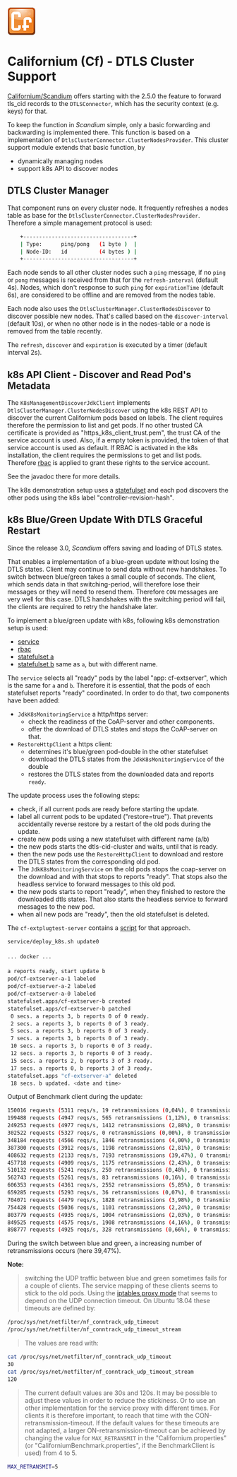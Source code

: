 ![Californium logo](../../cf_64.png)

# Californium (Cf) - DTLS Cluster Support

[Californium/Scandium](https://github.com/eclipse/californium/tree/master/scandium-core) offers starting with the 2.5.0 the feature to forward tls_cid records to the `DTLSConnector`, which has the security context (e.g. keys) for that.

To keep the function in  _Scandium_  simple, only a basic forwarding and backwarding is implemented there. This function is based on a implementation of `DtlsClusterConnector.ClusterNodesProvider`. This cluster support module extends that basic function, by

- dynamically managing nodes
- support k8s API to discover nodes

## DTLS Cluster Manager

That component runs on every cluster node. It frequently refreshes a nodes table as base for the  `DtlsClusterConnector.ClusterNodesProvider`. Therefore a simple management protocol is used:

```sh
    +-----------------------------------+
    | Type:      ping/pong   (1 byte )  |
    | Node-ID:   id          (4 bytes ) | 
    +-----------------------------------+
```

Each node sends to all other cluster nodes such a `ping` message, if no `ping` or `pong` messages is received from that for the `refresh-interval` (default 4s). Nodes, which don't response to such `ping` for `expirationTime` (default 6s), are considered to be offline and are removed from the nodes table.

Each node also uses the `DtlsClusterManager.ClusterNodesDiscover` to discover possible new nodes. That's called based on the `discover-interval` (default 10s), or when no other node is in the nodes-table or a node is removed from the table recently.

The `refresh`, `discover` and `expiration` is executed by a timer (default interval 2s).

## k8s API Client - Discover and Read Pod's Metadata

The `K8sManagementDiscoverJdkClient` implements `DtlsClusterManager.ClusterNodesDiscover` using the k8s REST API to discover the current Californium pods based on labels. The client requires therefore the permission to list and get pods. If no other trusted CA certificate is provided as "https_k8s_client_trust.pem", the trust CA of the service account is used. Also, if a empty token is provided, the token of that service account is used as default.
If RBAC is activated in the k8s installation, the client requires the permissions to get and list pods. Therefore [rbac](../../demo-apps/cf-extplugtest-server/service/k8s_rbac.yaml) is applied to grant these rights to the service account.

See the javadoc there for more details.

The k8s demonstration setup uses a [statefulset](../../demo-apps/cf-extplugtest-server/service/k8sa.yaml) and each pod discovers the other pods using the k8s label "controller-revision-hash".

## k8s Blue/Green Update With DTLS Graceful Restart

Since the release 3.0, _Scandium_ offers saving and loading of DTLS states.

That enables a implementation of a blue-green update without losing the DTLS states. Client may continue to send data without new handshakes. To switch between blue/green takes a small couple of seconds. The client, which sends data in that switching-period, will therefore lose their messages or they will need to resend them. Therefore `CON` messages are very well for this case. DTLS handshakes with the switching period will fail, the clients are required to retry the handshake later.

To implement a blue/green update with k8s, following k8s demonstration setup is used:

- [service](../../demo-apps/cf-extplugtest-server/service/k8s.yaml)
- [rbac](../../demo-apps/cf-extplugtest-server/service/k8s_rbac.yaml)
- [statefulset a](../../demo-apps/cf-extplugtest-server/service/k8sa.yaml)
- [statefulset b](../../demo-apps/cf-extplugtest-server/service/k8sb.yaml) same as `a`, but with different name.

The `service` selects all "ready" pods by the label "app: cf-extserver", which is the same for `a` and `b`. Therefore it is essential, that the pods of each statefulset reports "ready" coordinated. In order to do that, two components have been added:

- `JdkK8sMonitoringService` a http/https server:
    - check the readiness of the CoAP-server and other components.
    - offer the download of DTLS states and stops the CoAP-server on that.
- `RestoreHttpClient` a https client:
    - determines it's blue/green pod-double in the other statefulset
    - download the DTLS states from the `JdkK8sMonitoringService` of the double
    - restores the DTLS states from the downloaded data and reports `ready`.

The update process uses the following steps:
- check, if all current pods are ready before starting the update.
- label all current pods to be updated ("restore=true"). That prevents accidentally reverse restore by a restart of the old pods during the update.
- create new pods using a new statefulset with different name (a/b)
- the new pods starts the dtls-cid-cluster and waits, until that is ready.
- then the new pods use the `RestoreHttpClient` to download and restore the DTLS states from the corresponding old pod.
- The `JdkK8sMonitoringService` on the old pods stops the coap-server on the download and with that stops to reports "ready". That stops also the headless service to forward messages to this old pod.
- the new pods starts to report "ready", when they finished to restore the downloaded dtls states. That also starts the headless service to forward messages to the new pod.
- when all new pods are "ready", then the old statefulset is deleted.

The `cf-extplugtest-server` contains a [script](../../demo-apps/cf-extplugtest-server/service/deploy_k8s.sh) for that approach.

```sh
service/deploy_k8s.sh update0

... docker ...

a reports ready, start update b
pod/cf-extserver-a-1 labeled
pod/cf-extserver-a-2 labeled
pod/cf-extserver-a-0 labeled
statefulset.apps/cf-extserver-b created
statefulset.apps/cf-extserver-b patched
 0 secs. a reports 3, b reports 0 of 0 ready.
 2 secs. a reports 3, b reports 0 of 3 ready.
 5 secs. a reports 3, b reports 0 of 3 ready.
 7 secs. a reports 3, b reports 0 of 3 ready.
 10 secs. a reports 3, b reports 0 of 3 ready.
 12 secs. a reports 3, b reports 0 of 3 ready.
 15 secs. a reports 2, b reports 3 of 3 ready.
 17 secs. a reports 0, b reports 3 of 3 ready.
statefulset.apps "cf-extserver-a" deleted
 18 secs. b updated. <date and time>
```

Output of Benchmark client during the update:

```sh
150016 requests (5311 reqs/s, 19 retransmissions (0,04%), 0 transmission errors (0,00%), 4000 clients)
199488 requests (4947 reqs/s, 565 retransmissions (1,12%), 0 transmission errors (0,00%), 4000 clients)
249253 requests (4977 reqs/s, 1412 retransmissions (2,88%), 0 transmission errors (0,00%), 4000 clients)
302522 requests (5327 reqs/s, 0 retransmissions (0,00%), 0 transmission errors (0,00%), 4000 clients)
348184 requests (4566 reqs/s, 1846 retransmissions (4,00%), 0 transmission errors (0,00%), 4000 clients)
387300 requests (3912 reqs/s, 1198 retransmissions (2,81%), 0 transmission errors (0,00%), 4000 clients)
408632 requests (2133 reqs/s, 7193 retransmissions (39,47%), 0 transmission errors (0,00%), 4000 clients)
457718 requests (4909 reqs/s, 1175 retransmissions (2,43%), 0 transmission errors (0,00%), 4000 clients)
510132 requests (5241 reqs/s, 250 retransmissions (0,48%), 0 transmission errors (0,00%), 4000 clients)
562743 requests (5261 reqs/s, 83 retransmissions (0,16%), 0 transmission errors (0,00%), 4000 clients)
606353 requests (4361 reqs/s, 2552 retransmissions (5,85%), 0 transmission errors (0,00%), 4000 clients)
659285 requests (5293 reqs/s, 36 retransmissions (0,07%), 0 transmission errors (0,00%), 4000 clients)
704071 requests (4479 reqs/s, 1828 retransmissions (3,98%), 0 transmission errors (0,00%), 4000 clients)
754428 requests (5036 reqs/s, 1101 retransmissions (2,24%), 0 transmission errors (0,00%), 4000 clients)
803779 requests (4935 reqs/s, 1004 retransmissions (2,03%), 0 transmission errors (0,00%), 4000 clients)
849525 requests (4575 reqs/s, 1908 retransmissions (4,16%), 0 transmission errors (0,00%), 4000 clients)
898777 requests (4925 reqs/s, 328 retransmissions (0,66%), 0 transmission errors (0,00%), 4000 clients
```

During the switch between blue and green, a increasing number of retransmissions occurs (here 39,47%).

**Note:**
> switching the UDP traffic between blue and green sometimes fails for a couple of clients. The service mapping of these clients seems to stick to the old pods. Using the [iptables proxy mode](https://kubernetes.io/docs/concepts/services-networking/service/#proxy-mode-iptables) that seems to depend on the UDP connection timeout. On Ubuntu 18.04 these timeouts are defined by:

```sh
/proc/sys/net/netfilter/nf_conntrack_udp_timeout
/proc/sys/net/netfilter/nf_conntrack_udp_timeout_stream 
```

> The values are read with:

```sh
cat /proc/sys/net/netfilter/nf_conntrack_udp_timeout
30
cat /proc/sys/net/netfilter/nf_conntrack_udp_timeout_stream 
120
```

> The current default values are 30s and 120s. It may be possible to adjust these values in order to reduce the stickiness. Or to use an other implementation for the service proxy with different times. For clients it is therefore important, to reach that time with the CON-retransmission-timeout. If the default values for these timeouts are not adapted, a larger ON-retransmission-timeout can be achieved by changing the value for `MAX_RETRANSMIT` in the "Californium.properties" (or "CaliforniumBenchmark.properties", if the BenchmarkClient is used) from 4 to 5.

```sh
MAX_RETRANSMIT=5
```
